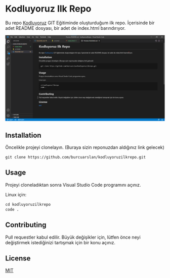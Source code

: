 # **Kodluyoruz Ilk Repo**
Bu repo [Kodluyoruz](https://www.kodluyoruz.org) GIT Eğitiminde oluşturduğum ilk repo. İçerisinde bir adet README dosyası, bir adet de index.html barındırıyor.

![kodluyoruz](/kodluyoruz.png)

## **Installation**
Öncelikle projeyi clonelayın. (Buraya sizin reponuzdan aldığınız link gelecek)

```
git clone https://github.com/burcuarslan/kodluyoruzilkrepo.git
```

## **Usage**
Projeyi cloneladıktan sonra Visual Studio Code programını açınız.

Linux için:

```
cd kodluyoruzilkrepo
code .
```

## **Contributing**
Pull requestler kabul edilir. Büyük değişikler için, lütfen önce neyi değiştirmek
istediğinizi tartışmak için bir konu açınız.

## **License**
[MIT](https://choosealicense.com/licenses/mit/#suggest-this-license)



